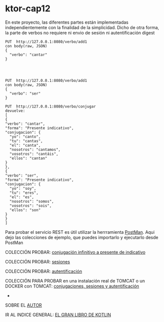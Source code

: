 # ktor-cap12

En este proyecto, las diferentes partes están implementadas independientemente con la finalidad de la simplicidad.
Dicho de otra forma, la parte de verbos no requiere ni envio de sesión ni autentificación digest


    PUT  http://127.0.0.1:8080/verbo/add1    
    con body(raw, JSON)
    {
      "verbo": "cantar"    
    }
    
    
    

    PUT  http://127.0.0.1:8080/verbo/add1
    con body(raw, JSON)    
    {
      "verbo": "ser"
    }
      
    PUT  http://127.0.0.1:8080/verbo/conjugar
    devuelve:
    [
    {
    "verbo": "cantar",
    "forma": "Presente indicativo",
    "conjugacion": {
      "yo": "canto",
      "tu": "cantas",
      "el": "canta",
      "nosotros": "cantamos",
      "vosotros": "cantáis",
      "ellos": "cantan"
    }
    },
    {
    "verbo": "ser",
    "forma": "Presente indicativo",
    "conjugacion": {
      "yo": "soy",
      "tu": "eres",
      "el": "es",
      "nosotros": "somos",
      "vosotros": "sois",
      "ellos": "son"
    }
    }
    ]
  

Para probar el servicio REST es útil utilizar la herrramienta [PostMan](https://www.postman.com/downloads/). Aqui dejo las colecciones de ejemplo, que puedes importarlo y ejecutarlo desde PostMan

  COLECCIÓN PROBAR: [conjugación infinitivo a presente de indicativo](https://github.com/lcriadof/ktor-cap12/blob/master/postman/colecciones/Probar%20ktor-cap12_verbos.postman_collection.json)

  COLECCIÓN PROBAR: [sesiones](https://github.com/lcriadof/ktor-cap12/blob/master/postman/colecciones/Probar%20ktor-cap12_sesiones.postman_collection.json)
  
  COLECCIÓN PROBAR: [autentificación](https://github.com/lcriadof/ktor-cap12/blob/master/postman/colecciones/Probar%20ktor-cap12_autentificacion.postman_collection.json)

  COLECCIÓN PARA PROBAR en una instalación real de TOMCAT o un DOCKER con TOMCAT: [conjugaciones, sesiones y autentificación](https://github.com/lcriadof/ktor-cap12/blob/master/postman/colecciones/despliegue%20en%20tomcat%20o%20docker.postman_collection.json)

-

  SOBRE EL [AUTOR](http://luis.criado.online/) 	
  
  IR AL INDICE GENERAL: [EL GRAN LIBRO DE KOTLIN](https://github.com/Marcombo/El-gran-libro-de-Kotlin)

